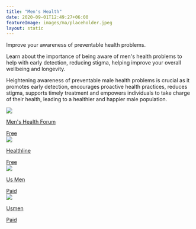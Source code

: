 ```yaml
---
title: "Men's Health"
date: 2020-09-01T12:49:27+06:00
featureImage: images/ma/placeholder.jpeg
layout: static
---
```


Improve your awareness of preventable health problems.

Learn about the importance of being aware of men's health problems to help with early detection, reducing stigma, helping improve your overall wellbeing and longevity.

Heightening awareness of preventable male health problems is crucial as it promotes early detection, encourages proactive health practices, reduces stigma, supports timely treatment and empowers individuals to take charge of their health, leading to a healthier and happier male population.

<a class="ma-link" href="https://www.menshealthforum.org.uk/"><div class="ma-card ma-card-Health"><div class="ma-icon"><img src ="/images/icon-check.png"/></div><div class="ma-name"><p>Men's Health Forum</p></div><div class="ma-paid-text"><span>Free</span></div></div></a><a class="ma-link" href="https://www.healthline.com/health/top-10-health-risks-for-men#whats-next"><div class="ma-card ma-card-Health"><div class="ma-icon"><img src ="/images/icon-check.png"/></div><div class="ma-name"><p>Healthline</p></div><div class="ma-paid-text"><span>Free</span></div></div></a><a class="ma-link" href="https://www.awin1.com/cread.php?awinmid=44125&awinaffid=1198638&ued=https%3A%2F%2Fusmen.co.uk%2F"><div class="ma-card ma-card-Health"><div class="ma-icon"><img src ="/images/icon-pound.png"/></div><div class="ma-name"><p>Us Men</p></div><div class="ma-paid-text"><span>Paid</span></div></div></a><a class="ma-link" href="https://www.awin1.com/cread.php?awinmid=44125&awinaffid=1198638&ued=https%3A%2F%2Fusmen.co.uk%2F"><div class="ma-card ma-card-Health"><div class="ma-icon"><img src ="/images/icon-pound.png"/></div><div class="ma-name"><p>Usmen</p></div><div class="ma-paid-text"><span>Paid</span></div></div></a>  

<br/><br/>






